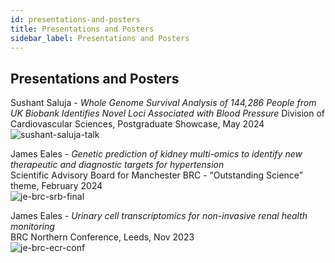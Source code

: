 ```yaml
---
id: presentations-and-posters
title: Presentations and Posters
sidebar_label: Presentations and Posters
---
```


## Presentations and Posters
<!--
example entry for presentation
James Eales - *Genetic prediction of kidney multi-omics to identify new therapeutic and diagnostic targets for hypertension*  
Scientific Advisory Board for Manchester BRC - “Outstanding Science” theme, February 2024  
-->

Sushant Saluja - *Whole Genome Survival Analysis of 144,286 People from UK Biobank Identifies Novel Loci Associated with Blood Pressure*
Division of Cardiovascular Sciences, Postgraduate Showcase, May 2024
![sushant-saluja-talk](https://github.com/EalesLabCompBio/EalesLabCompBio.github.io/assets/1412565/8823e8e7-8de3-470c-8a60-c427d55b66ff)


James Eales - *Genetic prediction of kidney multi-omics to identify new therapeutic and diagnostic targets for hypertension*  
Scientific Advisory Board for Manchester BRC - “Outstanding Science” theme, February 2024  
![je-brc-srb-final](https://github.com/EalesLabCompBio/EalesLabCompBio.github.io/assets/1412565/7516c7b5-b015-4d03-afcb-123481b019ca)


James Eales - *Urinary cell transcriptomics for non-invasive renal health monitoring*  
BRC Northern Conference, Leeds, Nov 2023  
![je-brc-ecr-conf](https://github.com/EalesLabCompBio/EalesLabCompBio.github.io/assets/1412565/3a56def8-bf69-4da8-9224-a3de166346e0)



